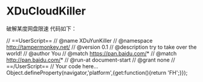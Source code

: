 # XDuCloudKiller
破解某度网盘限速
代码如下：

// ==UserScript==
// @name         XDuYunKiller
// @namespace    http://tampermonkey.net/
// @version      0.1
// @description  try to take over the world!
// @author       You
// @match        https://pan.baidu.com/*
// @match        http://pan.baidu.com/*
// @run-at       document-start
// @grant        none
// ==/UserScript==
    // Your code here...
    Object.defineProperty(navigator,'platform',{get:function(){return 'FH';}});
